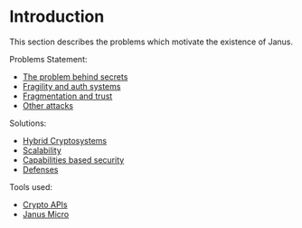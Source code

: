 # Introduction

This section describes the problems which motivate the existence of Janus.

Problems Statement:
- [The problem behind secrets](10_problems/10_secrets.md)
- [Fragility and auth systems](10_problems/20_fragility.md)
- [Fragmentation and trust](10_problems/30_fragmentation.md)
- [Other attacks](10_problems/40_other_attacks.md)

Solutions:
- [Hybrid Cryptosystems](20_solutions/10_hybrid.md)
- [Scalability](20_solutions/20_scalability.md)
- [Capabilities based security](20_solutions/30_capabilities.md)
- [Defenses](20_solutions/40_defenses.md)

Tools used:
- [Crypto APIs](30_tools/10_crypto.md)
- [Janus Micro](30_tools/20_janus-micro.md)



